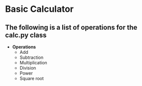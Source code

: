 # Basic Calculator
## The following is a list of operations for the calc.py class

*  **Operations**
    * Add
    * Subtraction
    * Multiplication
    * Division
    * Power
    * Square root
